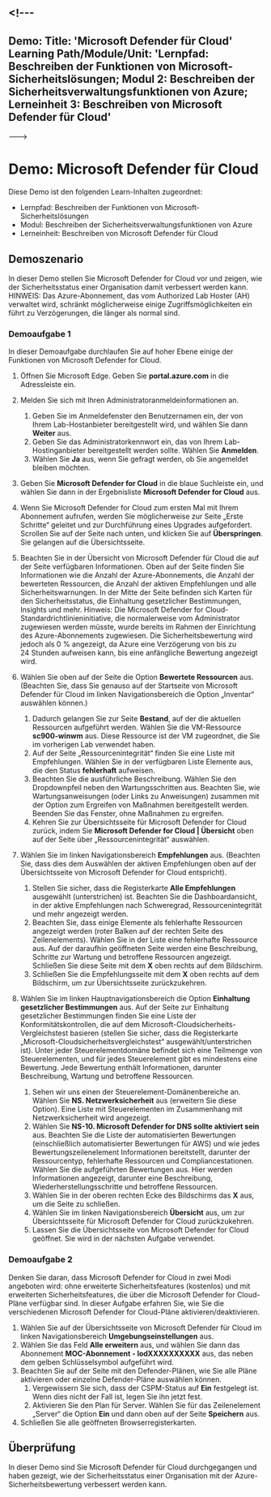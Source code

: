 <a name="---"></a><!---
---
Demo: Title: 'Microsoft Defender für Cloud' Learning Path/Module/Unit: 'Lernpfad: Beschreiben der Funktionen von Microsoft-Sicherheitslösungen; Modul 2: Beschreiben der Sicherheitsverwaltungsfunktionen von Azure; Lerneinheit 3: Beschreiben von Microsoft Defender für Cloud'
---
--->

# <a name="demo-microsoft-defender-for-cloud"></a>Demo: Microsoft Defender für Cloud

Diese Demo ist den folgenden Learn-Inhalten zugeordnet:

- Lernpfad: Beschreiben der Funktionen von Microsoft-Sicherheitslösungen
- Modul: Beschreiben der Sicherheitsverwaltungsfunktionen von Azure
- Lerneinheit: Beschreiben von Microsoft Defender für Cloud

## <a name="demo-scenario"></a>Demoszenario

In dieser Demo stellen Sie Microsoft Defender for Cloud vor und zeigen, wie der Sicherheitsstatus einer Organisation damit verbessert werden kann.  HINWEIS: Das Azure-Abonnement, das vom Authorized Lab Hoster (AH) verwaltet wird, schränkt möglicherweise einige Zugriffsmöglichkeiten ein führt zu Verzögerungen, die länger als normal sind.

### <a name="demo-task-1"></a>Demoaufgabe 1

In dieser Demoaufgabe durchlaufen Sie auf hoher Ebene einige der Funktionen von Microsoft Defender for Cloud.

1. Öffnen Sie Microsoft Edge. Geben Sie **portal.azure.com** in die Adressleiste ein.
1. Melden Sie sich mit Ihren Administratoranmeldeinformationen an.
    1. Geben Sie im Anmeldefenster den Benutzernamen ein, der von Ihrem Lab-Hostanbieter bereitgestellt wird, und wählen Sie dann **Weiter** aus.
    1. Geben Sie das Administratorkennwort ein, das von Ihrem Lab-Hostinganbieter bereitgestellt werden sollte. Wählen Sie **Anmelden**.
    1. Wählen Sie **Ja** aus, wenn Sie gefragt werden, ob Sie angemeldet bleiben möchten.

1. Geben Sie **Microsoft Defender for Cloud** in die blaue Suchleiste ein, und wählen Sie dann in der Ergebnisliste **Microsoft Defender for Cloud** aus.

1. Wenn Sie Microsoft Defender for Cloud zum ersten Mal mit Ihrem Abonnement aufrufen, werden Sie möglicherweise zur Seite „Erste Schritte“ geleitet und zur Durchführung eines Upgrades aufgefordert.  Scrollen Sie auf der Seite nach unten, und klicken Sie auf **Überspringen**.  Sie gelangen auf die Übersichtsseite.

1. Beachten Sie in der Übersicht von Microsoft Defender für Cloud die auf der Seite verfügbaren Informationen.  Oben auf der Seite finden Sie Informationen wie die Anzahl der Azure-Abonnements, die Anzahl der bewerteten Ressourcen, die Anzahl der aktiven Empfehlungen und alle Sicherheitswarnungen.  In der Mitte der Seite befinden sich Karten für den Sicherheitsstatus, die Einhaltung gesetzlicher Bestimmungen, Insights und mehr.  Hinweis: Die Microsoft Defender for Cloud-Standardrichtlinieninitiative, die normalerweise vom Administrator zugewiesen werden müsste, wurde bereits im Rahmen der Einrichtung des Azure-Abonnements zugewiesen. Die Sicherheitsbewertung wird jedoch als 0 % angezeigt, da Azure eine Verzögerung von bis zu 24 Stunden aufweisen kann, bis eine anfängliche Bewertung angezeigt wird.

1. Wählen Sie oben auf der Seite die Option **Bewertete Ressourcen** aus.  (Beachten Sie, dass Sie genauso auf der Startseite von Microsoft Defender für Cloud im linken Navigationsbereich die Option „Inventar“ auswählen können.)
    1. Dadurch gelangen Sie zur Seite **Bestand**, auf der die aktuellen Ressourcen aufgeführt werden. Wählen Sie die VM-Ressource **sc900-winwm** aus. Diese Ressource ist der VM zugeordnet, die Sie im vorherigen Lab verwendet haben.
    1. Auf der Seite „Ressourcenintegrität“ finden Sie eine Liste mit Empfehlungen.  Wählen Sie in der verfügbaren Liste Elemente aus, die den Status **fehlerhaft** aufweisen.
    1. Beachten Sie die ausführliche Beschreibung.  Wählen Sie den Dropdownpfeil neben den Wartungsschritten aus. Beachten Sie, wie Wartungsanweisungen (oder Links zu Anweisungen) zusammen mit der Option zum Ergreifen von Maßnahmen bereitgestellt werden.  Beenden Sie das Fenster, ohne Maßnahmen zu ergreifen.
    1. Kehren Sie zur Übersichtsseite für Microsoft Defender for Cloud zurück, indem Sie **Microsoft Defender for Cloud | Übersicht** oben auf der Seite über „Ressourcenintegrität“ auswählen.

1. Wählen Sie im linken Navigationsbereich **Empfehlungen** aus.  (Beachten Sie, dass dies dem Auswählen der aktiven Empfehlungen oben auf der Übersichtsseite von Microsoft Defender for Cloud entspricht).
    1. Stellen Sie sicher, dass die Registerkarte **Alle Empfehlungen** ausgewählt (unterstrichen) ist.  Beachten Sie die Dashboardansicht, in der aktive Empfehlungen nach Schweregrad, Ressourcenintegrität und mehr angezeigt werden.
    1. Beachten Sie, dass einige Elemente als fehlerhafte Ressourcen angezeigt werden (roter Balken auf der rechten Seite des Zeilenelements).  Wählen Sie in der Liste eine fehlerhafte Ressource aus.  Auf der daraufhin geöffneten Seite werden eine Beschreibung, Schritte zur Wartung und betroffene Ressourcen angezeigt. Schließen Sie diese Seite mit dem **X** oben rechts auf dem Bildschirm.
    1. Schließen Sie die Empfehlungsseite mit dem **X** oben rechts auf dem Bildschirm, um zur Übersichtsseite zurückzukehren.

1. Wählen Sie im linken Hauptnavigationsbereich die Option **Einhaltung gesetzlicher Bestimmungen** aus. Auf der Seite zur Einhaltung gesetzlicher Bestimmungen finden Sie eine Liste der Konformitätskontrollen, die auf dem Microsoft-Cloudsicherheits-Vergleichstest basieren (stellen Sie sicher, dass die Registerkarte „Microsoft-Cloudsicherheitsvergleichstest“ ausgewählt/unterstrichen ist). Unter jeder Steuerelementdomäne befindet sich eine Teilmenge von Steuerelementen, und für jedes Steuerelement gibt es mindestens eine Bewertung. Jede Bewertung enthält Informationen, darunter Beschreibung, Wartung und betroffene Ressourcen.
    1. Sehen wir uns einen der Steuerelement-Domänenbereiche an. Wählen Sie **NS. Netzwerksicherheit** aus (erweitern Sie diese Option). Eine Liste mit Steuerelementen im Zusammenhang mit Netzwerksicherheit wird angezeigt.
    1. Wählen Sie **NS-10. Microsoft Defender for DNS sollte aktiviert sein** aus. Beachten Sie die Liste der automatisierten Bewertungen (einschließlich automatisierter Bewertungen für AWS) und wie jedes Bewertungszeilenelement Informationen bereitstellt, darunter der Ressourcentyp, fehlerhafte Ressourcen und Compliancestationen. Wählen Sie die aufgeführten Bewertungen aus.  Hier werden Informationen angezeigt, darunter eine Beschreibung, Wiederherstellungsschritte und betroffene Ressourcen.
    1. Wählen Sie in der oberen rechten Ecke des Bildschirms das **X** aus, um die Seite zu schließen.
    1. Wählen Sie im linken Navigationsbereich **Übersicht** aus, um zur Übersichtsseite für Microsoft Defender for Cloud zurückzukehren.
    1. Lassen Sie die Übersichtsseite von Microsoft Defender for Cloud geöffnet. Sie wird in der nächsten Aufgabe verwendet.

### <a name="demo-task-2"></a>Demoaufgabe 2

Denken Sie daran, dass Microsoft Defender for Cloud in zwei Modi angeboten wird: ohne erweiterte Sicherheitsfeatures (kostenlos) und mit erweiterten Sicherheitsfeatures, die über die Microsoft Defender for Cloud-Pläne verfügbar sind. In dieser Aufgabe erfahren Sie, wie Sie die verschiedenen Microsoft Defender for Cloud-Pläne aktivieren/deaktivieren.

1. Wählen Sie auf der Übersichtsseite von Microsoft Defender für Cloud im linken Navigationsbereich **Umgebungseinstellungen** aus.
1. Wählen Sie das Feld **Alle erweitern** aus, und wählen Sie dann das Abonnement **MOC-Abonnement - lodXXXXXXXXXX** aus, das neben dem gelben Schlüsselsymbol aufgeführt wird.
1. Beachten Sie auf der Seite mit den Defender-Plänen, wie Sie alle Pläne aktivieren oder einzelne Defender-Pläne auswählen können. 
    1. Vergewissern Sie sich, dass der CSPM-Status auf **Ein** festgelegt ist. Wenn dies nicht der Fall ist, legen Sie ihn jetzt fest.  
    1. Aktivieren Sie den Plan für Server.  Wählen Sie für das Zeilenelement „Server“ die Option **Ein** und dann oben auf der Seite **Speichern** aus.
1. Schließen Sie alle geöffneten Browserregisterkarten.

## <a name="review"></a>Überprüfung

In dieser Demo sind Sie Microsoft Defender für Cloud durchgegangen und haben gezeigt, wie der Sicherheitsstatus einer Organisation mit der Azure-Sicherheitsbewertung verbessert werden kann.
